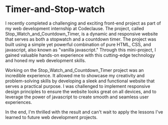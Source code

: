 # Timer-and-Stop-watch
I recently completed a challenging and exciting front-end project as part of my web development internship at Codeclause. The project, called Stop_Watch_and_Countdown_Timer, is a dynamic and responsive website that serves as both a stopwatch and a countdown timer. The project was built using a simple yet powerful combination of pure HTML, CSS, and javascript, also known as "vanilla javascript." Through this mini-project, I gained valuable hands-on experience with this cutting-edge technology and honed my web development skills.

Working on the Stop_Watch_and_Countdown_Timer project was an incredible experience. It allowed me to showcase my creativity and problem-solving skills by developing a sleek and functional website that serves a practical purpose. I was challenged to implement responsive design principles to ensure the website looks great on all devices, and to leverage the power of javascript to create smooth and seamless user experiences.

In the end, I'm thrilled with the result and can't wait to apply the lessons I've learned to future web development projects.
